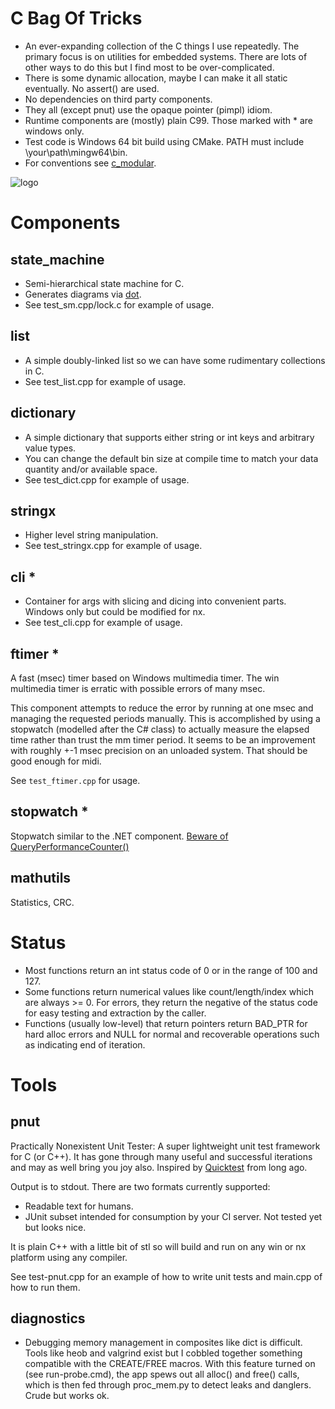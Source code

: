 
# C Bag Of Tricks

- An ever-expanding collection of the C things I use repeatedly. The primary focus is on
  utilities for embedded systems. There are lots of other ways to do this but I find most to be over-complicated.
- There is some dynamic allocation, maybe I can make it all static eventually. No assert() are used.
- No dependencies on third party components.
- They all (except pnut) use the opaque pointer (pimpl) idiom.
- Runtime components are (mostly) plain C99. Those marked with * are windows only.
- Test code is Windows 64 bit build using CMake. PATH must include \your\path\mingw64\bin.
- For conventions see [c_modular](https://github.com/cepthomas/c_modular/blob/master/README.md).

![logo](felix.jpg)


# Components

## state_machine
- Semi-hierarchical state machine for C.
- Generates diagrams via [dot](https://www.graphviz.org/).
- See test_sm.cpp/lock.c for example of usage.

## list
- A simple doubly-linked list so we can have some rudimentary collections in C.
- See test_list.cpp for example of usage.

## dictionary
- A simple dictionary that supports either string or int keys and arbitrary value types.
- You can change the default bin size at compile time to match your data quantity and/or available space.
- See test_dict.cpp for example of usage.

## stringx
- Higher level string manipulation.
- See test_stringx.cpp for example of usage.

## cli *
- Container for args with slicing and dicing into convenient parts. Windows only but could be modified for nx.
- See test_cli.cpp for example of usage.

## ftimer *
A fast (msec) timer based on Windows multimedia timer. The win multimedia timer is erratic with possible
errors of many msec.

This component attempts to reduce the error by running at one msec and managing the requested periods manually.
This is accomplished by using a stopwatch (modelled after the C# class) to actually measure the elapsed time
rather than trust the mm timer period. It seems to be an improvement with roughly +-1 msec precision on an
unloaded system. That should be good enough for midi.

See `test_ftimer.cpp` for usage.

## stopwatch *
Stopwatch similar to the .NET component. [Beware of QueryPerformanceCounter()](https://www.virtualdub.org/blog2/entry_106.html)

## mathutils
Statistics, CRC.

# Status
- Most functions return an int status code of 0 or in the range of 100 and 127.
- Some functions return numerical values like count/length/index which are always >= 0.
  For errors, they return the negative of the status code for easy testing and extraction by the caller.
- Functions (usually low-level) that return pointers return BAD_PTR for hard alloc errors and
  NULL for normal and recoverable operations such as indicating end of iteration.

# Tools

## pnut
Practically Nonexistent Unit Tester: A super lightweight unit test framework for C (or C++).
It has gone through many useful and successful iterations and may as well bring you joy also.
Inspired by [Quicktest](http://quicktest.sourceforge.net/) from long ago.

Output is to stdout. There are two formats currently supported:
- Readable text for humans.
- JUnit subset intended for consumption by your CI server. Not tested yet but looks nice.

It is plain C++ with a little bit of stl so will build and run on any win or nx platform using any compiler.

See test-pnut.cpp for an example of how to write unit tests and main.cpp of how to run them.

## diagnostics
- Debugging memory management in composites like dict is difficult. Tools like heob and valgrind exist but I cobbled together
  something compatible with the CREATE/FREE macros. With this feature turned on (see run-probe.cmd), the app spews out all alloc() and
  free() calls, which is then fed through proc_mem.py to detect leaks and danglers. Crude but works ok.

